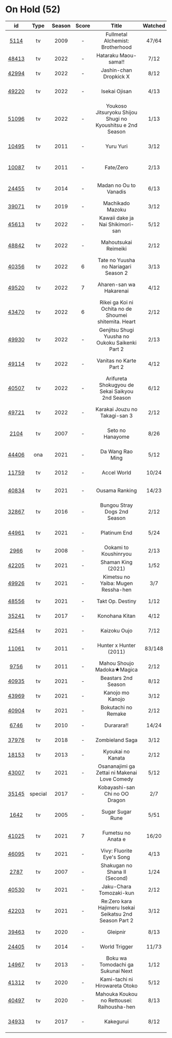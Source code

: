 # On Hold (52)

|                      id                      |   Type  | Season | Score |                            Title                           | Watched |    Updated    | Start Date |
| :------------------------------------------: | :-----: | :----: | :---: | :--------------------------------------------------------: | :-----: | :-----------: | :--------: |
|  [5114](https://myanimelist.net/anime/5114)  |    tv   |  2009  |   -   |              Fullmetal Alchemist: Brotherhood              |  47/64  |   Last month  | 10/07/2022 |
| [48413](https://myanimelist.net/anime/48413) |    tv   |  2022  |   -   |                    Hataraku Maou-sama!!                    |   7/12  |   Last month  | 07/15/2022 |
| [42994](https://myanimelist.net/anime/42994) |    tv   |  2022  |   -   |                   Jashin-chan Dropkick X                   |   8/12  |   Last month  | 07/15/2022 |
| [49220](https://myanimelist.net/anime/49220) |    tv   |  2022  |   -   |                        Isekai Ojisan                       |   4/13  |  2 months ago | 07/08/2022 |
| [51096](https://myanimelist.net/anime/51096) |    tv   |  2022  |   -   | Youkoso Jitsuryoku Shijou Shugi no Kyoushitsu e 2nd Season |   1/13  |  3 months ago | 07/05/2022 |
| [10495](https://myanimelist.net/anime/10495) |    tv   |  2011  |   -   |                          Yuru Yuri                         |   3/12  |  3 months ago | 06/30/2022 |
| [10087](https://myanimelist.net/anime/10087) |    tv   |  2011  |   -   |                          Fate/Zero                         |   2/13  |  7 months ago | 04/26/2022 |
| [24455](https://myanimelist.net/anime/24455) |    tv   |  2014  |   -   |                   Madan no Ou to Vanadis                   |   6/13  |  8 months ago | 04/22/2022 |
| [39071](https://myanimelist.net/anime/39071) |    tv   |  2019  |   -   |                      Machikado Mazoku                      |   3/12  |   Last month  | 04/19/2022 |
| [45613](https://myanimelist.net/anime/45613) |    tv   |  2022  |   -   |              Kawaii dake ja Nai Shikimori-san              |   5/12  |  4 months ago | 04/10/2022 |
| [48842](https://myanimelist.net/anime/48842) |    tv   |  2022  |   -   |                    Mahoutsukai Reimeiki                    |   2/12  |  7 months ago | 04/09/2022 |
| [40356](https://myanimelist.net/anime/40356) |    tv   |  2022  |   6   |            Tate no Yuusha no Nariagari Season 2            |   3/13  |  7 months ago | 04/06/2022 |
| [49520](https://myanimelist.net/anime/49520) |    tv   |  2022  |   7   |                   Aharen-san wa Hakarenai                  |   4/12  |  3 months ago | 04/01/2022 |
| [43470](https://myanimelist.net/anime/43470) |    tv   |  2022  |   6   |    Rikei ga Koi ni Ochita no de Shoumei shitemita. Heart   |   2/12  |  7 months ago | 04/01/2022 |
| [49930](https://myanimelist.net/anime/49930) |    tv   |  2022  |   -   |       Genjitsu Shugi Yuusha no Oukoku Saikenki Part 2      |   2/13  |  8 months ago | 03/01/2022 |
| [49114](https://myanimelist.net/anime/49114) |    tv   |  2022  |   -   |                   Vanitas no Karte Part 2                  |   4/12  |  8 months ago | 01/15/2022 |
| [40507](https://myanimelist.net/anime/40507) |    tv   |  2022  |   -   |       Arifureta Shokugyou de Sekai Saikyou 2nd Season      |   6/12  |  8 months ago | 01/14/2022 |
| [49721](https://myanimelist.net/anime/49721) |    tv   |  2022  |   -   |                Karakai Jouzu no Takagi-san 3               |   2/12  | 10 months ago | 01/08/2022 |
|  [2104](https://myanimelist.net/anime/2104)  |    tv   |  2007  |   -   |                      Seto no Hanayome                      |   8/26  | 11 months ago | 01/05/2022 |
| [44406](https://myanimelist.net/anime/44406) |   ona   |  2021  |   -   |                      Da Wang Rao Ming                      |   5/12  | 10 months ago | 12/19/2021 |
| [11759](https://myanimelist.net/anime/11759) |    tv   |  2012  |   -   |                         Accel World                        |  10/24  |   Last year   | 12/16/2021 |
| [40834](https://myanimelist.net/anime/40834) |    tv   |  2021  |   -   |                       Ousama Ranking                       |  14/23  |  8 months ago | 12/11/2021 |
| [32867](https://myanimelist.net/anime/32867) |    tv   |  2016  |   -   |                Bungou Stray Dogs 2nd Season                |   2/12  |  8 months ago | 10/25/2021 |
| [44961](https://myanimelist.net/anime/44961) |    tv   |  2021  |   -   |                        Platinum End                        |   5/24  | 10 months ago | 10/23/2021 |
|  [2966](https://myanimelist.net/anime/2966)  |    tv   |  2008  |   -   |                    Ookami to Koushinryou                   |   2/13  |   Last year   | 10/20/2021 |
| [42205](https://myanimelist.net/anime/42205) |    tv   |  2021  |   -   |                     Shaman King (2021)                     |   1/52  |   Last year   | 10/14/2021 |
| [49926](https://myanimelist.net/anime/49926) |    tv   |  2021  |   -   |             Kimetsu no Yaiba: Mugen Ressha-hen             |   3/7   |   Last year   | 10/11/2021 |
| [48556](https://myanimelist.net/anime/48556) |    tv   |  2021  |   -   |                      Takt Op. Destiny                      |   1/12  |   Last year   | 10/06/2021 |
| [35241](https://myanimelist.net/anime/35241) |    tv   |  2017  |   -   |                       Konohana Kitan                       |   4/12  |   Last year   | 09/22/2021 |
| [42544](https://myanimelist.net/anime/42544) |    tv   |  2021  |   -   |                        Kaizoku Oujo                        |   7/12  |   Last year   | 08/30/2021 |
| [11061](https://myanimelist.net/anime/11061) |    tv   |  2011  |   -   |                   Hunter x Hunter (2011)                   |  83/148 |  3 months ago | 08/24/2021 |
|  [9756](https://myanimelist.net/anime/9756)  |    tv   |  2011  |   -   |                 Mahou Shoujo Madoka★Magica                 |   2/12  |   Last year   | 08/19/2021 |
| [40935](https://myanimelist.net/anime/40935) |    tv   |  2021  |   -   |                     Beastars 2nd Season                    |   8/12  |   Last year   | 07/20/2021 |
| [43969](https://myanimelist.net/anime/43969) |    tv   |  2021  |   -   |                      Kanojo mo Kanojo                      |   3/12  |   Last year   | 07/05/2021 |
| [40904](https://myanimelist.net/anime/40904) |    tv   |  2021  |   -   |                     Bokutachi no Remake                    |   2/12  |   Last year   | 07/04/2021 |
|  [6746](https://myanimelist.net/anime/6746)  |    tv   |  2010  |   -   |                         Durarara!!                         |  14/24  |   Last year   | 06/17/2021 |
| [37976](https://myanimelist.net/anime/37976) |    tv   |  2018  |   -   |                       Zombieland Saga                      |   3/12  |   Last year   | 05/28/2021 |
| [18153](https://myanimelist.net/anime/18153) |    tv   |  2013  |   -   |                      Kyoukai no Kanata                     |   2/12  |   Last year   | 05/27/2021 |
| [43007](https://myanimelist.net/anime/43007) |    tv   |  2021  |   -   |        Osananajimi ga Zettai ni Makenai Love Comedy        |   5/12  |   Last year   | 05/25/2021 |
| [35145](https://myanimelist.net/anime/35145) | special |  2017  |   -   |               Kobayashi-san Chi no OO Dragon               |   2/7   |   Last year   | 05/14/2021 |
|  [1642](https://myanimelist.net/anime/1642)  |    tv   |  2005  |   -   |                      Sugar Sugar Rune                      |   5/51  |  3 months ago | 05/10/2021 |
| [41025](https://myanimelist.net/anime/41025) |    tv   |  2021  |   7   |                     Fumetsu no Anata e                     |  16/20  | 10 months ago | 04/28/2021 |
| [46095](https://myanimelist.net/anime/46095) |    tv   |  2021  |   -   |                  Vivy: Fluorite Eye's Song                 |   4/13  |   Last year   | 04/28/2021 |
|  [2787](https://myanimelist.net/anime/2787)  |    tv   |  2007  |   -   |                Shakugan no Shana II (Second)               |   1/24  |   Last year   | 02/19/2021 |
| [40530](https://myanimelist.net/anime/40530) |    tv   |  2021  |   -   |                   Jaku-Chara Tomozaki-kun                  |   2/12  |   Last year   | 01/09/2021 |
| [42203](https://myanimelist.net/anime/42203) |    tv   |  2021  |   -   |   Re:Zero kara Hajimeru Isekai Seikatsu 2nd Season Part 2  |   3/12  |   Last year   | 01/07/2021 |
| [39463](https://myanimelist.net/anime/39463) |    tv   |  2020  |   -   |                          Gleipnir                          |   8/13  |   Last year   | 12/16/2020 |
| [24405](https://myanimelist.net/anime/24405) |    tv   |  2014  |   -   |                        World Trigger                       |  11/73  |  2 years ago  | 12/01/2020 |
| [14967](https://myanimelist.net/anime/14967) |    tv   |  2013  |   -   |              Boku wa Tomodachi ga Sukunai Next             |   1/12  |  2 years ago  | 11/28/2020 |
| [41312](https://myanimelist.net/anime/41312) |    tv   |  2020  |   -   |               Kami-tachi ni Hirowareta Otoko               |   5/12  |   Last year   | 11/18/2020 |
| [40497](https://myanimelist.net/anime/40497) |    tv   |  2020  |   -   |         Mahouka Koukou no Rettousei: Raihousha-hen         |   8/13  |   Last year   | 10/04/2020 |
| [34933](https://myanimelist.net/anime/34933) |    tv   |  2017  |   -   |                          Kakegurui                         |   8/12  | 11 months ago |      -     |